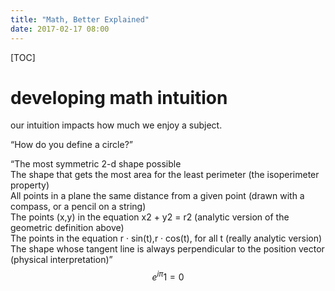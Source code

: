 ```yaml
---
title: "Math, Better Explained"
date: 2017-02-17 08:00
---
```

[TOC]

# developing math intuition
our intuition impacts how much we enjoy a subject.  

“How do you define a circle?”  

“The most symmetric 2-d shape possible  
The shape that gets the most area for the least perimeter (the isoperimeter property)  
All points in a plane the same distance from a given point (drawn with a compass, or a pencil on a string)  
The points (x,y) in the equation x2 + y2 = r2 (analytic version of the geometric definition above)  
The points in the equation r · sin(t),r · cos(t), for all t (really analytic version)  
The shape whose tangent line is always perpendicular to the position vector (physical interpretation)”  
$$
{e}^{i\pi } 1=0 
$$
